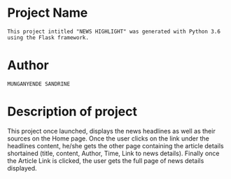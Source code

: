 # Project Name
`
This project intitled "NEWS HIGHLIGHT" was generated with Python 3.6 using the Flask framework.
`
# Author

`
MUNGANYENDE SANDRINE
`
# Description of project


This project once launched, displays the news headlines as well as their sources on the Home page. Once the user clicks on the link under the headlines content, he/she gets the other page containing the article details shortained (title, content, Author, Time, Link to news details).
Finally once the Article Link is clicked, the user gets the full page of news details displayed. 


